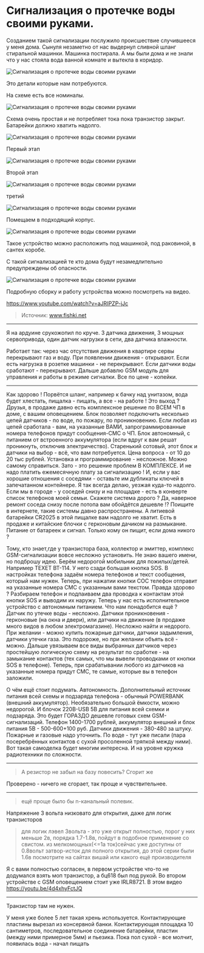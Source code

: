 # Сигнализация о протечке воды своими руками.
Созданием такой сигнализации послужило происшествие случившееся у меня дома. Сынуля незаметно от нас выдернул сливной шланг стиральной машинки. Машинка постирала. А мы были дома и не знали что у нас стояла вода ванной комнате и вытекла в коридор.

![Сигнализация о протечке воды своими руками](/images/Houseworks/Master/protechka_signal_001.jpg 'Сигнализация о протечке воды своими руками')

Это детали которые нам потребуются.

На схеме есть все номиналы.

![Сигнализация о протечке воды своими руками](/images/Houseworks/Master/protechka_signal_002.jpg 'Сигнализация о протечке воды своими руками')

Схема очень простая и не потребляет тока пока транзистор закрыт. Батарейки должно хватить надолго.

![Сигнализация о протечке воды своими руками](/images/Houseworks/Master/protechka_signal_003.jpg 'Сигнализация о протечке воды своими руками')

Первый этап

![Сигнализация о протечке воды своими руками](/images/Houseworks/Master/protechka_signal_004.jpg 'Сигнализация о протечке воды своими руками')

Второй этап

![Сигнализация о протечке воды своими руками](/images/Houseworks/Master/protechka_signal_005.jpg 'Сигнализация о протечке воды своими руками')

третий

![Сигнализация о протечке воды своими руками](/images/Houseworks/Master/protechka_signal_006.jpg 'Сигнализация о протечке воды своими руками')

Помещаем в подходящий корпус.

![Сигнализация о протечке воды своими руками](/images/Houseworks/Master/protechka_signal_007.jpg 'Сигнализация о протечке воды своими руками')

Такое устройство можно расположить под машинкой, под раковиной, в сантех коробе.

С такой сигнализацией те кто дома будут незамедлительно предупреждены об опасности.

![Сигнализация о протечке воды своими руками](/images/Houseworks/Master/protechka_signal_008.jpg 'Сигнализация о протечке воды своими руками')

Подробную сборку и работу устройства можно посмотреть на видео.

https://www.youtube.com/watch?v=aJRIPZP-jJc

> Источник: www.fishki.net

---
Я на ардуине срукожопил по круче. 3 датчика движения, 3 мощных сервопривода, один датчик нагрузки в сети, два датчика влажности.

Работает так: через час отсутствия движения в квартире сервы перекрывают газ и воду. При появлении движения - открывают. Если есть нагрузка в розетке машинки - не перекрывают. Если датчики воды сработают - перекрывают. Дальше добавлю GSM модуль для управления и работы в режиме сигналки. Все по цене - копейки.

---
Как здорово ! Порвётся шланг, например к бачку над унитазом, вода будет хлестать, пищалка - пищать, а все - на работе ! Это выход ?Друзья, в продаже давно есть комплексное решение по ВСЕМ ЧП в доме, с вашим оповещением. Блок позволяет подключить несколько цепей датчиков - по воде, по пожару, по проникновению. Если любая из цепей сработала - вам, на указанные ВАМИ, запрограммированные номера телефонов придут сообщения-СМС о ЧП. Блок автономный, с питанием от встроенного аккумулятора (если вдруг к вам решат проникнуть, отключив электричество). Старенький сотовый, этот блок и датчики на выбор - всё, что вам потребуется. Цена вопроса - от 10 до 20 тыс рублей. Установка и программирование - несложное. Можно самому справиться. Зато - это решение проблем В КОМПЛЕКСЕ. И не надо платить ежемесячную плату за сигнализацию ! И, если у вас хорошие отношения с соседями - оставьте им дубликаты ключей в запечатанном контейнере. Я так всегда делаю, уезжая куда-то надолго. Если мы в городе - у соседей снизу и на площадке - есть в конверте список телефонов моей семьи. Скажете система дорого ? Да, наверное ремонт соседа снизу после потопа вам обойдётся дешевле !? Поищите в интернете, такие системы давно распространены. А литиевой батарейки CR2025 в этой пищалке вам надолго не хватит. Есть в продаже и китайские блочки с герконовым дачиком на размыкание. Питание от батареек и сигнал. Только кому он пищит, если дома никого ?

Тому, кто знает,где у транзистора база, коллектор и эмиттер, комплекс GSM-сигнализации вовсе несложно установить. Не знаю вашего имени, но подброшу идею. Берём недорогой мобильник для пожилых/детей. Например TEXET BT-114. У него сзади большая кнопка SOS. В настройках телефона задаём номера телефонов и текст сообщения, который нам нужен. Теперь, при нажатии кнопки СОС телефон отправит на указанные номера СМС с указанным вами текстом. Правда здорово ? Разбираем телефон и подпаиваем два проводка к контактам этой кнопки SOS и выводим их наружу. Теперь у нас есть исполнительное устройство с автономным питанием. Что нам понадобится ещё ? Датчик по утечке воды - несложно. Датчики проникновения - герконовые (на окна и двери), или датчики на движение (в продаже много видов в любом электромагазине). Несложно найти и недорого. При желании - можно купить пожарные датчики, датчики задымления, датчики утечки газа. Это подороже, но при желании объять всё - можно. Дальше увязываем все виды выбранных датчиков через простейшую логическую схему на результат по сработке - на замыкание контактов (тех самых, что мы вывели проводками от кнопки SOS в телефоне). Теперь, при срабатывании любого из датчиков на указанные номера придут СМС, те самые, которые вы в телефон заложили.

О чём ещё стоит подумать. Автономность. Дополнительный источник питания всей схемы и подзаряда телефона - обычный POWERBANK (внешний аккумулятор). Необязательно большой ёмкости, можно недорогой. И блочок 220В-USB 5В для питания всей схемки и подзаряда. Это будет ГОРАЗДО дешевле готовых схем GSM-сигнализаций. Телефон 1400-1700 рублей, аккумулятор внешний и блок питания 5В - 500-600+100 руб. Датчики движения - 380-480 за штуку. Пожарные и газовые надо уточнить. По воде - тут уже писали (пара посеребрённых контактов с сухой просоленной тряпкой между ними). Вот такая самоделка будет многим интересна. И на уровне кружка радиотехники по сложности.

---
> А резистор не забыл на базу повесить? Сгорит же

Проверено - ничего не сгорает, так проще и чувствительнее.

---
> ещё проще было бы n-канальный полевик.

Напряжение 3 вольта низковато для открытия, даже для логик транзисторов

> для логик лэвел 3вольта - это уже открыт полностью, порог у них меньше 2в, порядка 1.7-1.8в, пойдут в подобное применение со свистом.
из мелкомощных(<=1а ток)сейчас уже доступны от 0.8вольт затвор-исток для полного открытия, до этой серии были 1.6в
посмотрите на сайтах вишай или какого ещё производителя

Я с вами полностью согласен, в первом устройстве что-то не додумался взять моп транзистор, а бц618 был под рукой. Во втором устройстве с GSM оповещением стоит уже IRLR8721. В этом видео https://youtu.be/4d4xhyFctJQ

---
Транзистор там не нужен.

У меня уже более 5 лет такая хрень используется. Контактирующие пластины вырезал из консервной банки. Контактирующая площадка 10 сантиметров, последовательное соединение батарейки, пластин (между ними примерное 5мм) и пьезика. Пока пол сухой - все молчит, появилась вода - начал пищать
